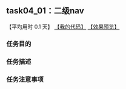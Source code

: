## task04_01：二级nav

【平均用时 0.1 天】
[【我的代码】](https://github.com/wangsiyuan233/MyDemo/blob/master/task04/01/task04_01.html)
[【效果预览】](https://wangsiyuan233.cn/MyDemo/task04/01/task04_01.html)

### 任务目的


### 任务描述


### 任务注意事项











